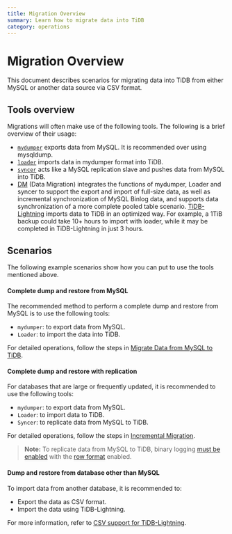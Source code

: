 ```yaml
---
title: Migration Overview
summary: Learn how to migrate data into TiDB
category: operations
---
```


# Migration Overview

This document describes scenarios for migrating data into TiDB from either MySQL or another data source via CSV format.

## Tools overview

Migrations will often make use of the following tools. The following is a brief overview of their usage:

- [`mydumper`](../tools/mydumper.md) exports data from MySQL. It is recommended over using mysqldump.
- [`loader`](../tools/loader.md) imports data in mydumper format into TiDB.
- [`syncer`](../tools/syncer.md) acts like a MySQL replication slave and pushes data from MySQL into TiDB.
- [DM](../tools/dm/overview.md) (Data Migration) integrates the functions of mydumper, Loader and syncer to support the export and import of full-size data, as well as incremental synchronization of MySQL Binlog data, and supports data synchronization of a more complete pooled table scenario.
[TiDB-Lightning](../tools/lightning/overview-architecture.md) imports data to TiDB in an optimized way. For example, a 1TiB backup could take 10+ hours to import with loader, while it may be completed in TiDB-Lightning in just 3 hours.

## Scenarios

The following example scenarios show how you can put to use the tools mentioned above.

#### Complete dump and restore from MySQL

The recommended method to perform a complete dump and restore from MySQL is to use the following tools:
  - `mydumper`: to export data from MySQL.
  - `Loader`: to import the data into TiDB.

For detailed operations, follow the steps in [Migrate Data from MySQL to TiDB](../op-guide/migration.md).

#### Complete dump and restore with replication

For databases that are large or frequently updated, it is recommended to use the following tools:
  - `mydumper`: to export data from MySQL.
  - `Loader`: to import data to TiDB.
  - `Syncer`: to replicate data from MySQL to TiDB.

For detailed operations, follow the steps in [Incremental Migration](../op-guide/migration-incremental.md).
    
  > **Note:** To replicate data from MySQL to TiDB, binary logging [must be enabled](http://dev.mysql.com/doc/refman/5.7/en/replication-howto-masterbaseconfig.html) with the [row format](https://dev.mysql.com/doc/refman/5.7/en/binary-log-formats.html) enabled.

#### Dump and restore from database other than MySQL

To import data from another database, it is recommended to:
  - Export the data as CSV format.
  - Import the data using TiDB-Lightning.

For more information, refer to [CSV support for TiDB-Lightning](../tools/lightning/csv.md).
